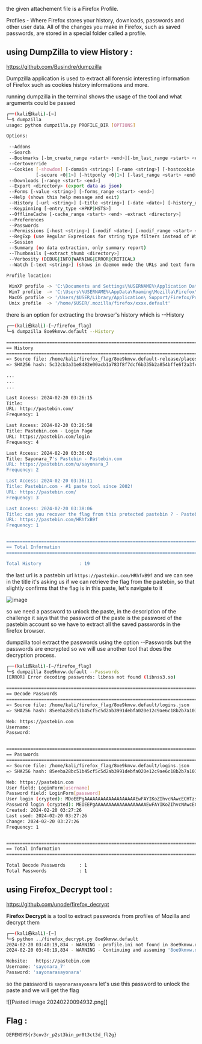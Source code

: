 the given attachement file is a Firefox Profile.

Profiles - Where Firefox stores your history, downloads, passwords and other user data. All of the changes you make in Firefox, such as saved passwords, are stored in a special folder called a profile.

## using DumpZilla to view History : 

https://github.com/Busindre/dumpzilla

Dumpzilla application is used to extract all forensic interesting information of Firefox such as cookies history informations and more.

running dumpzilla in the terminal shows the usage of the tool and what arguments could be passed

```bash
┌──(kali㉿kali)-[~]
└─$ dumpzilla       
usage: python dumpzilla.py PROFILE_DIR [OPTIONS]

Options:

 --Addons
 --Search
 --Bookmarks [-bm_create_range <start> <end>][-bm_last_range <start> <end>]
 --Certoverride
 --Cookies [-showdom] [-domain <string>] [-name <string>] [-hostcookie <string>] [-access <date>] [-create <date>]
           [-secure <0|1>] [-httponly <0|1>] [-last_range <start> <end>] [-create_range <start> <end>]
 --Downloads [-range <start> <end>]
 --Export <directory> (export data as json)
 --Forms [-value <string>] [-forms_range <start> <end>]
 --Help (shows this help message and exit)
 --History [-url <string>] [-title <string>] [-date <date>] [-history_range <start> <end>] [-frequency]
 --Keypinning [-entry_type <HPKP|HSTS>]
 --OfflineCache [-cache_range <start> <end> -extract <directory>]
 --Preferences
 --Passwords
 --Permissions [-host <string>] [-modif <date>] [-modif_range <start> <end>]
 --RegExp (use Regular Expresions for string type filters instead of Wildcards)
 --Session
 --Summary (no data extraction, only summary report)
 --Thumbnails [-extract_thumb <directory>]
 --Verbosity (DEBUG|INFO|WARNING|ERROR|CRITICAL)
 --Watch [-text <string>] (shows in daemon mode the URLs and text form in real time; Unix only)

Profile location:

 WinXP profile -> 'C:\Documents and Settings\%USERNAME%\Application Data\Mozilla\Firefox\Profiles\xxxx.default'
 Win7 profile  -> 'C:\Users\%USERNAME%\AppData\Roaming\Mozilla\Firefox\Profiles\xxxx.default'
 MacOS profile -> '/Users/$USER/Library/Application\ Support/Firefox/Profiles/xxxx.default'
 Unix profile  -> '/home/$USER/.mozilla/firefox/xxxx.default'
```

there is an option for extracting the browser's history which is --History

```bash
┌──(kali㉿kali)-[~/firefox_flag]
└─$ dumpzilla 8oe9kmvw.default --History         

=============================================================================================================
== History              
============================================================================================================
=> Source file: /home/kali/firefox_flag/8oe9kmvw.default-release/places.sqlite
=> SHA256 hash: 5c32cb3a31e8482e00acb1a783f8f7dcf6b335b2a854bffe6f2a3fcd14b32fe8

...
...
...

Last Access: 2024-02-20 03:26:15
Title: 
URL: http://pastebin.com/
Frequency: 1

Last Access: 2024-02-20 03:26:58
Title: Pastebin.com - Login Page
URL: https://pastebin.com/login
Frequency: 4

Last Access: 2024-02-20 03:36:02
Title: Sayonara_7's Pastebin - Pastebin.com
URL: https://pastebin.com/u/sayonara_7
Frequency: 2

Last Access: 2024-02-20 03:36:11
Title: Pastebin.com - #1 paste tool since 2002!
URL: https://pastebin.com/
Frequency: 3

Last Access: 2024-02-20 03:38:06
Title: can you recover the flag from this protected pastebin ? - Pastebin.com
URL: https://pastebin.com/HRhfxB9f
Frequency: 1


===============================================================================================================
== Total Information
==============================================================================================================

Total History              : 19
```

the last url is a pastebin url `https://pastebin.com/HRhfxB9f` and we can see in the title it's asking us if we can retrieve the flag from the pastebin, so that slightly confirms that the flag is in this paste, let's navigate to it

![image](https://ibb.co/V9hVcNZ)

so we need a password to unlock the paste, in the description of the challenge it says that the password of the paste is the password of the pastebin account so we have to extract all the saved passwords in the firefox browser.

dumpzilla tool extract the passwords using the option --Passwords but the passwords are encrypted so we will use another tool that does the decryption process.

```bash
┌──(kali㉿kali)-[~/firefox_flag]
└─$ dumpzilla 8oe9kmvw.default --Passwords
[ERROR] Error decoding passwords: libnss not found (libnss3.so)

=============================================================================================================
== Decode Passwords     
============================================================================================================
=> Source file: /home/kali/firefox_flag/8oe9kmvw.default/logins.json
=> SHA256 hash: 85eeba28bc51b45cf5c5d2ab3991debfa020e12c9ae6c18b2b7a1039c269d856

Web: https://pastebin.com
Username: 
Password: 


=============================================================================================================
== Passwords            
============================================================================================================
=> Source file: /home/kali/firefox_flag/8oe9kmvw.default/logins.json
=> SHA256 hash: 85eeba28bc51b45cf5c5d2ab3991debfa020e12c9ae6c18b2b7a1039c269d856

Web: https://pastebin.com
User field: LoginForm[username]
Password field: LoginForm[password]
User login (crypted): MDoEEPgAAAAAAAAAAAAAAAAAAAEwFAYIKoZIhvcNAwcECHTzs3/KSlKhBBDNHXJH9gkD7pzF8HpsGn8h
Password login (crypted): MEIEEPgAAAAAAAAAAAAAAAAAAAEwFAYIKoZIhvcNAwcECEXr/KkbLu4FBBjlGOSQeh/P6XYgCnsJHqD2LmkBX1heA2E=
Created: 2024-02-20 03:27:26
Last used: 2024-02-20 03:27:26
Change: 2024-02-20 03:27:26
Frequency: 1


===============================================================================================================
== Total Information
==============================================================================================================

Total Decode Passwords     : 1
Total Passwords            : 1
```
## using Firefox_Decrypt tool : 

https://github.com/unode/firefox_decrypt

**Firefox Decrypt** is a tool to extract passwords from profiles of Mozilla and decrypt them

```bash
┌──(kali㉿kali)-[~]
└─$ python ../firefox_decrypt.py 8oe9kmvw.default               
2024-02-20 03:40:19,834 - WARNING - profile.ini not found in 8oe9kmvw.default-release
2024-02-20 03:40:19,834 - WARNING - Continuing and assuming '8oe9kmvw.default-release' is a profile location

Website:   https://pastebin.com
Username: 'sayonara_7'
Password: 'sayonarasayonara'
```

so the password is `sayonarasayonara` let's use this password to unlock the paste and we will get the flag

![[Pasted image 20240220094932.png]]
## Flag : 

```
DEFENSYS{r3cov3r_p2st3bin_pr0t3ct3d_fl2g}
```
